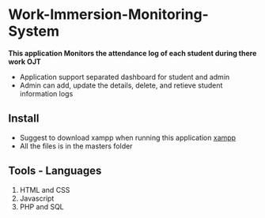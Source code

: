 # Work-Immersion-Monitoring-System

**This application Monitors the attendance log of each student during there work OJT**

* Application support separated dashboard for student and admin
* Admin can add, update the details, delete, and retieve student information logs

## Install

* Suggest to download xampp when running this application [xampp](https://www.apachefriends.org/index.html)
* All the files is in the masters folder

## Tools - Languages

1. HTML and CSS
2. Javascript
3. PHP and SQL

